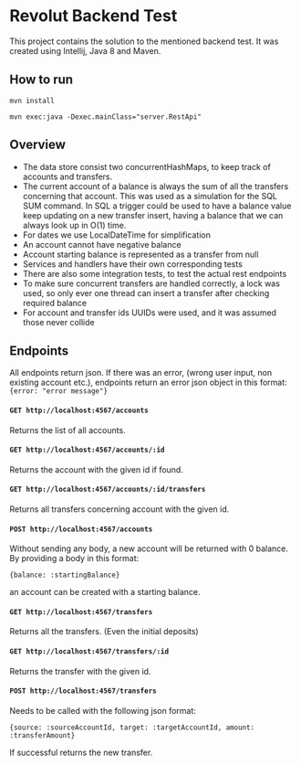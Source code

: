 # Revolut Backend Test
This project contains the solution to the mentioned backend test. It was created using Intellij, Java 8 and Maven.
## How to run
`mvn install`

`mvn exec:java -Dexec.mainClass="server.RestApi"`
## Overview
- The data store consist two concurrentHashMaps, to keep track of accounts and transfers. 
- The current account of a balance
is always the sum of all the transfers concerning that account. This was used as a simulation for the SQL SUM command.
In SQL a trigger could be used to have a balance value keep updating on a new transfer insert, having a balance that we
can always look up in O(1) time.
- For dates we use LocalDateTime for simplification
- An account cannot have negative balance
- Account starting balance is represented as a transfer from null
- Services and handlers have their own corresponding tests
- There are also some integration tests, to test the actual rest endpoints
- To make sure concurrent transfers are handled correctly, a lock was used, so only ever one thread can insert
a transfer after checking required balance
- For account and transfer ids UUIDs were used, and it was assumed those never collide


## Endpoints
All endpoints return json. If there was an error, (wrong user input, non existing account etc.), endpoints return
an error json object in this format:
`{error: "error message"}`
#### `GET http://localhost:4567/accounts`
Returns the list of all accounts.

#### `GET http://localhost:4567/accounts/:id`
Returns the account with the given id if found.

#### `GET http://localhost:4567/accounts/:id/transfers`
Returns all transfers concerning account with the given id.

#### `POST http://localhost:4567/accounts`

Without sending any body, a new account will be returned with 0 balance. By providing a body in this format:

`{balance: :startingBalance}` 

an account can be created with a starting balance.



#### `GET http://localhost:4567/transfers`
Returns all the transfers. (Even the initial deposits)

#### `GET http://localhost:4567/transfers/:id`
Returns the transfer with the given id.

#### `POST http://localhost:4567/transfers`
Needs to be called with the following json format:

`{source: :sourceAccountId, target: :targetAccountId, amount: :transferAmount}`

If successful returns the new transfer.
